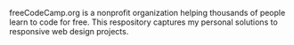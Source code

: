 freeCodeCamp.org is a nonprofit organization helping thousands of people learn to code for free. This respository captures my personal solutions to responsive web design projects.
